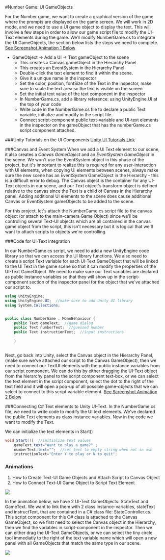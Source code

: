 #Number Game: UI GameObjects

For the Number game, we want to create a graphical version of the game where the prompts are displayed on the game screen.  We will work in 2D mode, and we need to use a UI game object to display  the text.  This will involve a few steps in order to allow our game script file to modify the UI-Text elements during the game. We'll modify NumberGame.cs to integrate the UI GameObjects, the section below lists the steps we need to complete.  [See Screenshot Animation 1 Below](https://kdoore.gitbooks.io/cs-2335/content/state_controlled_ui-text.html#animations)

-  GameObject -> Add a UI -> Text gameObject to the scene
    -  This creates a Canvas gameObject in the Hierarchy Panel
    -  This creates an EventSystem in the Hierarchy Panel
    -  Double-click the text element to find it within the scene.
    - Give it a unique name in the inspector
    -  Set the color, position, fontSize of the Text in the inspector, make sure to scale the text area so the text is visible on the screen
    -  Set the initial text value of the text component in the inspector
    -  In NumberGame.cs, add a library reference: using UnityEngine.UI at the top of your code
    -  Write code in the NumberGame.cs file to declare a public Text variable, initialize and modify in the script file.
    -  Connect script-component public text-variable and UI-text elements in the inspector on the gameObject that has the numberGame.cs script component attached.
    
###Unity Tutorials on the UI Components
[Unity UI Tutorials Link](https://unity3d.com/learn/tutorials/topics/user-interface-ui)

###Canvas and Event System 
When we add a UI Text element to our scene, it also creates a *Canvas GameObject* and an *EventSystem GameObject* in the scene.  We won't use the EventSystem object in this phase of the project, but it's important to realize this is required for any user-interaction with UI elements, when copying UI elements between scenes, always make sure the new scene has an EventSystem GameObject in the Hierarchy - this is a difficult error to debug.  The Canvas object is the container for any UI-Text objects in our scene, and our Text object's transform object is defined relative to the canvas since the Text is a child of Canvas in the Hierarchy panel. Adding additional UI elements to the scene does cause additional Canvas or EventSystem gameObjects to be added to the scene. 

For this project, let's attach the NumberGame.cs script file to the canvas object (or attach to the main-camera Game Object) since we'll be controlling several Text-UI objects which are all contained in the canvas game object from the script, this isn't necessary but it is logical that we'll want to attach scripts to objects we're controlling.

###Code for UI-Text Integration

In our NumberGame.cs script, we need to add a new UnityEngine code library so that we can access the UI library functions. We also need to create a script Text variable for each UI-Text GameObject that will be linked to the UI Text in the game scene so that it can modify the properties of the UI-Text GameObject. We need to make sure our Text variables are declared as public instance variables so that they will show up in the script-component section of the inspector panel for the object that we've attached our script to.  

```C#
using UnityEngine;
using UnityEngine.UI;  //make sure to add Unity UI library
using System.Collections;


public class NumberGame : MonoBehaviour {
	public Text gameText;  //game dialog
	public Text numberText;  //guessed number
	public Text instructionText;  //input instructions
	
	}
	
```

Next, go back into Unity, select the Canvas object in the Hierarchy Panel, (make sure we've attached our script to the Canvas GameObject), then we need to connect our TextUI elements with the public instance variables from our script component. We can do this by either dragging the UI-Text object from the hierarchy panel to the script component text-box, or we can select the text element in the script component, select the dot to the right of the text field and it will open a pop-up of all possible game-objects that we can select to connect to this script variable element.   [See Screenshot Animation 2 Below](https://kdoore.gitbooks.io/cs-2335/content/state_controlled_ui-text.html#animations)


###Connecting C# Text elements to Unity UI-Text.
In the NumberGame.cs file, we need to write code to modify the UI text elements.  We've declared the public Text elements as class instance variables.  Now in the code we want to modify the Text.

We can initialize the text elements in Start()

```C#
void Start(){  //initialize text values
    gameText.text="Want to play a game?" ;
    numberText.text="";  //set text to empty string when not in use
    instructionText="Enter Y to play or N to quit";
````


### Animations 
1. How to Create Text-UI Game Objects and Attach Script to Canvas Object
2. How to Connect Text-UI Game Object to Script Text Element


![](GU6iOIPXxo.gif)


In the animation below, we have 2 UI-Text GameObjects: StateText and GameText. We want to link them with 2 class instance-variables, stateText and instructText, that are contained in a C# class file: StateController.cs.  This script component for this C# class is attached to the Canvas GameObject, so we first need to select the Canvas object in the Hierarchy, then we find the variables in script-component in the inspector.  Then we can either drag the UI-Text GameObjects, or we can select the tiny circle tool immediatly to the right of the text variable name which will open a new panel with all GameObjects that match the same type in our scene.

![](jfawLfwFA0.gif)

